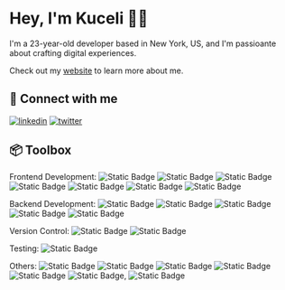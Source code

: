 
#  Hey, I'm Kuceli 👋🏾

I'm a 23-year-old developer based in New York, US, and I'm passioante about crafting digital experiences. 

Check out my [website](https://kucelienglama.netlify.app) to learn more about me. 

## 🔗 Connect with me
[![linkedin](https://img.shields.io/badge/linkedin-0A66C2?style=for-the-badge&logo=linkedin&logoColor=white)](https://www.linkedin.com/in/kucelienglama/)
[![twitter](https://img.shields.io/badge/twitter-1DA1F2?style=for-the-badge&logo=twitter&logoColor=white)](https://twitter.com/englama_)


## 📦 Toolbox
 Frontend Development: ![Static Badge](https://img.shields.io/badge/React-grey
) ![Static Badge](https://img.shields.io/badge/Tailwind-grey
) ![Static Badge](https://img.shields.io/badge/Bootstrap-grey
) ![Static Badge](https://img.shields.io/badge/Material_UI-grey
) ![Static Badge](https://img.shields.io/badge/Framer_Motion-grey
) ![Static Badge](https://img.shields.io/badge/HTML-grey
) ![Static Badge](https://img.shields.io/badge/CSS-grey
) 

 
 Backend Development: ![Static Badge](https://img.shields.io/badge/Javascript-grey) ![Static Badge](https://img.shields.io/badge/Python-grey) ![Static Badge](https://img.shields.io/badge/Java-grey) ![Static Badge](https://img.shields.io/badge/SQL-grey)  ![Static Badge](https://img.shields.io/badge/PHP-grey)
 
 Version Control: ![Static Badge](https://img.shields.io/badge/Git-grey) ![Static Badge](https://img.shields.io/badge/GitHub-grey)
 
 Testing: ![Static Badge](https://img.shields.io/badge/Postman-grey)
 
 Others: ![Static Badge](https://img.shields.io/badge/Scrum-grey) ![Static Badge](https://img.shields.io/badge/Agile-grey) ![Static Badge](https://img.shields.io/badge/Confluence-grey) ![Static Badge](https://img.shields.io/badge/Jira-grey) ![Static Badge](https://img.shields.io/badge/Canva-grey) ![Static Badge](https://img.shields.io/badge/Figma-grey), ![Static Badge](https://img.shields.io/badge/Adobe_XD-grey)




